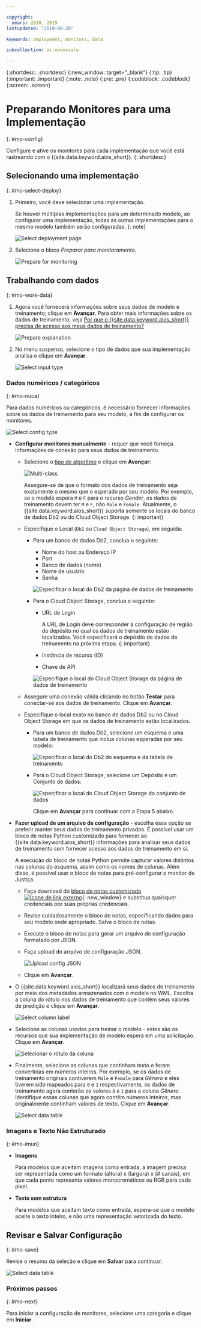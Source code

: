 ```yaml
---

copyright:
  years: 2018, 2019
lastupdated: "2019-06-28"

keywords: deployment, monitors, data

subcollection: ai-openscale

---
```


{:shortdesc: .shortdesc}
{:new_window: target="_blank"}
{:tip: .tip}
{:important: .important}
{:note: .note}
{:pre: .pre}
{:codeblock: .codeblock}
{:screen: .screen}

# Preparando Monitores para uma Implementação
{: #mo-config}

Configure e ative os monitores para cada implementação que você está rastreando com o {{site.data.keyword.aios_short}}.
{: shortdesc}

## Selecionando uma implementação
{: #mo-select-deploy}

1.  Primeiro, você deve selecionar uma implementação.

    Se houver múltiplas implementações para um determinado modelo, ao configurar uma implementação, todas as outras implementações para o mesmo modelo também serão configuradas.
    {: note}

    ![Select deployment page](images/config-select-deploy.png)

1.  Selecione o bloco *Preparar para monitoramento*.

    ![Prepare for monitoring](images/config-prep-monitor.png)

## Trabalhando com dados
{: #mo-work-data}

1.  Agora você fornecerá informações sobre seus dados de modelo e treinamento; clique em **Avançar**. Para
obter mais informações sobre os dados de treinamento, veja [Por que o {{site.data.keyword.aios_short}} precisa de acesso aos meus dados de treinamento?](/docs/services/ai-openscale?topic=ai-openscale-trainingdata#trainingdata)

    ![Prepare explanation](images/config-what-monitor.png)

1.  No menu suspenso, selecione o tipo de dados que sua implementação analisa e clique em **Avançar**.

    ![Select input type](images/config-input-monitor.png)

### Dados numéricos / categóricos
{: #mo-nuca}

Para dados numéricos ou categóricos, é necessário fornecer informações sobre os dados de treinamento para seu modelo, a fim de configurar os monitores.

  ![Select config type](images/config-manual-monitor.png)

- **Configurar monitores manualmente** - requer que você forneça informações de conexão para seus dados de treinamento.

    - Selecione o [tipo de algoritmo](/docs/services/ai-openscale?topic=ai-openscale-acc-monitor#acc-understand) e clique em **Avançar**:

      ![Multi-class](images/multiclass.png)

      Assegure-se de que o formato dos dados de treinamento seja exatamente o mesmo que o esperado por seu modelo. Por exemplo, se o modelo espera `M` e `F` para o recurso *Gender*, os dados de treinamento devem ter `M` e `F`, não `Male` e `Female`. Atualmente, o {{site.data.keyword.aios_short}} suporta somente os locais do banco de dados Db2 ou do Cloud Object Storage.
        {: important}

    - Especifique o Local (`Db2` ou `Cloud Object Storage`), em seguida:

        - Para um banco de dados Db2, conclua o seguinte:

            - Nome do host ou Endereço IP
            - Port
            - Banco de dados (nome)
            - Nome de usuário
            - Senha

            ![Especificar o local do Db2 da página de dados de treinamento](images/config-train-db2-monitor.png)

        - Para o Cloud Object Storage, conclua o seguinte:

            - URL de Login

              A URL de Login deve corresponder à configuração de região do depósito no qual os dados de treinamento estão localizados. Você especificará o depósito de dados de treinamento na próxima etapa.
              {: important}

            - Instância de recurso (ID)
            - Chave de API

            ![Especifique o local do Cloud Object Storage da página de dados de treinamento](images/config-train-cos-monitor.png)

    - Assegure uma conexão válida clicando no botão **Testar** para conectar-se aos dados de treinamento. Clique em **Avançar**.

    - Especifique o local exato no banco de dados Db2 ou no Cloud Object Storage em que os dados de treinamento estão localizados.

        - Para um banco de dados Db2, selecione um esquema e uma tabela de treinamento que inclua colunas esperadas por seu modelo:

          ![Especificar o local do Db2 do esquema e da tabela de treinamento](images/fair-config-table-db2.png)

        - Para o Cloud Object Storage, selecione um Depósito e um Conjunto de dados:

          ![Especificar o local do Cloud Object Storage do conjunto de dados](images/fair-config-dset-cos.png)

          Clique em **Avançar** para continuar com a Etapa 5 abaixo.

- **Fazer upload de um arquivo de configuração** - escolha essa opção se preferir manter seus dados de treinamento privados. É possível usar um bloco de notas Python customizado para fornecer ao {{site.data.keyword.aios_short}} informações para analisar seus dados de treinamento sem fornecer acesso aos dados de treinamento em si.

  A execução do bloco de notas Python permite capturar valores distintos nas colunas do esquema, assim como os nomes de colunas. Além disso, é possível usar o bloco de notas para pré-configurar o monitor de Justiça.

    - Faça download do [bloco de notas customizado ![Ícone de link externo](../../icons/launch-glyph.svg "Ícone de link externo")](https://github.com/IBM-Watson/aios-data-distribution/blob/master/training_statistics_notebook.ipynb){: new_window} e substitua quaisquer credenciais por suas próprias credenciais.

    - Revise cuidadosamente o bloco de notas, especificando dados para seu modelo onde apropriado. Salve o bloco de notas.

    - Execute o bloco de notas para gerar um arquivo de configuração formatado por JSON.

    - Faça upload do arquivo de configuração JSON.

        ![Upload config JSON](images/config-json-monitor.png)

    - Clique em **Avançar**.

- O {{site.data.keyword.aios_short}} localizará seus dados de treinamento por meio dos metadados armazenados com o modelo no WML. Escolha a coluna do rótulo nos dados de treinamento que contêm seus valores de predição e clique em **Avançar**.

  ![Select column label](images/fair-config-column.png)

- Selecione as colunas usadas para treinar o modelo - estes são os recursos que sua implementação de modelo espera em uma solicitação. Clique em **Avançar**.

    ![Selecionar o rótulo da coluna](images/explain-select-column.png)

- Finalmente, selecione as colunas que continham texto e foram convertidas em números inteiros. Por exemplo, se os dados de treinamento originais contiverem `Male` e `Female` para *Gênero* e eles tiverem sido mapeados para `0` e `1` respectivamente, os dados de treinamento agora conterão os valores `0` e `1` para a coluna *Gênero*. Identifique essas colunas que agora contêm números inteiros, mas originalmente continham valores de texto. Clique em **Avançar**.

    ![Select data table](images/explain-text-column.png)

### Imagens e Texto Não Estruturado
{: #mo-imun}

- **Imagens**

  Para modelos que aceitam imagens como entrada, a imagem precisa ser representada como um formato (altura) x (largura) x (# canais), em que cada ponto representa valores monocromáticos ou RGB para cada pixel.

- **Texto sem estrutura**

   Para modelos que aceitam texto como entrada, espera-se que o modelo aceite o texto inteiro, e não uma representação vetorizada do texto.

## Revisar e Salvar Configuração
{: #mo-save}

Revise o resumo da seleção e clique em **Salvar** para continuar.

  ![Select data table](images/config-summary-monitor.png)

### Próximos passos
{: #mo-next}

Para iniciar a configuração de monitores, selecione uma categoria e clique em **Iniciar**.
